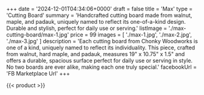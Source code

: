 +++
date = '2024-12-01T04:34:06+0000'
draft = false
title = 'Max'
type = 'Cutting Board'
summary = 'Handcrafted cutting board made from walnut, maple, and padauk, uniquely named to reflect its one-of-a-kind design. Durable and stylish, perfect for daily use or serving.'
listImage = './max-cutting-board/max-1.jpg'
price = 99
images = [
    './max-1.jpg',
    './max-2.jpg',
    './max-3.jpg'
]
description = 'Each cutting board from Chonky Woodworks is one of a kind, uniquely named to reflect its individuality. This piece, crafted from walnut, hard maple, and padauk, measures 19" x 10.75" x 1.5" and offers a durable, spacious surface perfect for daily use or serving in style. No two boards are ever alike, making each one truly special.'
facebookUrl = 'FB Marketplace Url'
+++

{{< product >}}